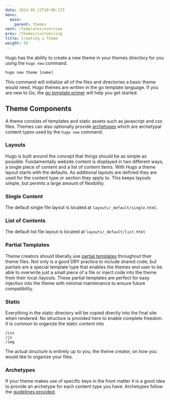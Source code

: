 ```yaml
---
date: 2014-05-12T10:09:17Z
menu:
  main:
    parent: themes
next: /templates/overview
prev: /themes/customizing
title: Creating a Theme
weight: 50
---
```


Hugo has the ability to create a new theme in your themes directory for you
using the `hugo new` command.

`hugo new theme [name]`

This command will initialize all of the files and directories a basic theme
would need. Hugo themes are written in the go template language. If you are new
to Go, the [go template primer](/templates/primer/) will help you get started.

## Theme Components

A theme consists of templates and static assets such as javascript and css
files. Themes can also optionally provide [archetypes](/content/archetypes)
which are archetypal content types used by the `hugo new` command.

### Layouts

Hugo is built around the concept that things should be as simple as possible.
Fundamentally website content is displayed in two different ways, a single
piece of content and a list of content items. With Hugo a theme layout starts
with the defaults. As additional layouts are defined they are used for the
content type or section they apply to. This keeps layouts simple, but permits
a large amount of flexibility.

### Single Content

The default single file layout is located at `layouts/_default/single.html`.


### List of Contents

The default list file layout is located at `layouts/_default/list.html`

### Partial Templates

Theme creators should liberally use [partial templates](/templates/partials)
throughout their theme files. Not only is a good DRY practice to include shared
code, but partials are a special template type that enables the themes end user
to be able to overwrite just a small piece of a file or inject code into the
theme from their local /layouts. These partial templates are perfect for easy
injection into the theme with minimal maintenance to ensure future
compatibility.

### Static

Everything in the static directory will be copied directly into the final site
when rendered. No structure is provided here to enable complete freedom. It is
common to organize the static content into 

    /css
    /js
    /img

The actual structure is entirely up to you, the theme creator, on how you would like to organize your files.


### Archetypes

If your theme makes use of specific keys in the front matter it is a good idea
to provide an archetype for each content type you have. Archetypes follow the
[guidelines provided](/content/archetypes).

